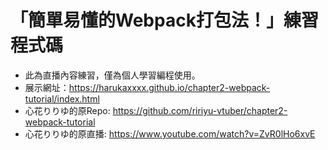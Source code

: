 # 「簡單易懂的Webpack打包法！」練習程式碼
* 此為直播內容練習，僅為個人學習編程使用。
* 展示網址：https://harukaxxxx.github.io/chapter2-webpack-tutorial/index.html
* 心花りりゆ的原Repo: https://github.com/ririyu-vtuber/chapter2-webpack-tutorial
* 心花りりゆ的原直播: https://www.youtube.com/watch?v=ZvR0lHo6xvE